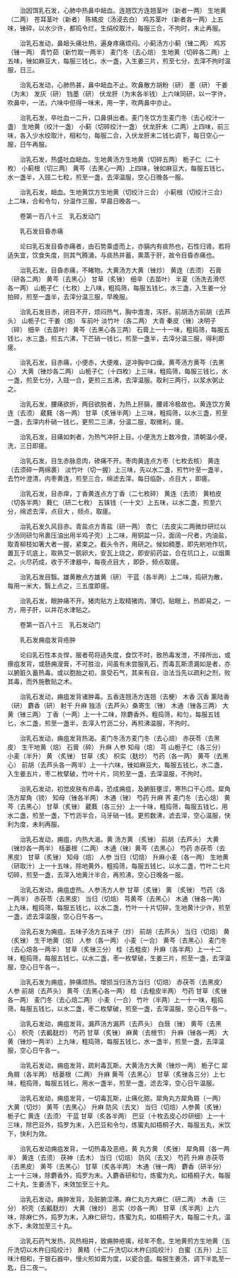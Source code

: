 <!-- { "loadSidebar": true } -->
　　治因饵乳石发，心肺中热鼻中衄血。连翘饮方连翘茎叶（新者一两） 生地黄（二两） 苍耳茎叶（新者） 陈橘皮（汤浸去白） 鸡苏茎叶（新者各一两）上五味，锉碎，以水少许，都捣令烂，生绢绞取汁，每服三合，不拘时，未止再服。

　　治乳石发动，鼻衄头痛壮热，遍身疼痛烦闷。小蓟汤方小蓟（锉二两） 鸡苏（锉一两） 青竹茹（新竹取一两半） 麦门冬（去心焙） 生地黄（切碎各二两）上五味，锉如麻豆大，每服三钱匕，水一盏，入生姜三片，煎至七分，去滓不拘时温服，日三。

　　治乳石发动，心肺热甚，鼻中衄血不止。吹鼻散方胡粉（研） 墨（研） 干姜（为末） 发灰（研） 铛墨（研） 伏龙肝（为末各半钱）上六味同研，以一字许，吹鼻中，一法，六味中但得一味末，用一字，吹两鼻中亦止。

　　治乳石发，卒吐血一二升，口鼻俱出者。麦门冬饮方生麦门冬（去心绞汁一盏） 生地黄（绞汁一盏） 小蓟（切碎绞汁一盏） 伏龙肝末（二两）上四味，前三味，各入少水绞取汁，相和匀，每服二合，入伏龙肝末二钱匕调下，每日空心一服，日午再服。

　　治乳石发，热盛吐血衄血。生地黄汤方生地黄（切碎五两） 栀子仁（二十枚） 小蓟根（切三两） 黄芩（去黑心一两）上四味，锉如麻豆大，每服五钱匕，水一盏半，入豉二七粒，煎至一盏，去滓温服，空心日晚各一服。

　　治乳石发，衄血。生地黄饮方生地黄（切绞汁三合） 小蓟根（切绞汁三合）上二味，合和令匀，分温作三服，早晨日晚各一。

　　卷第一百八十三　乳石发动门

　　乳石发目昏赤痛

　　论曰乳石发目昏赤痛者，由石势乘虚而上，亦膈内有痰热也，石性归肾。若将适失宜，饮食失度，则其气腾涌，与痰热并蓄，熏蒸于肝，故令目昏赤痛也。

　　治乳石发，目昏赤痛，不睹物。大黄汤方大黄（锉炒） 黄连（去须） 石膏（研各二两） 黄芩（去黑心） 甘草（炙锉） 细辛（去苗叶） 半夏（汤洗去滑尽各一两） 山栀子仁（七枚）上八味，粗捣筛，每服五钱匕，水三盏，入生姜一分拍碎，煎至一盏半，去滓分温三服，早晚服。

　　治乳石发目赤，闭目不开，烦闷热气，胸中澹澹，泻肝。前胡汤方前胡（去芦头） 山栀子仁 干姜（炮） 车前叶 淡竹叶（各二两） 大青 秦皮（锉）决明子（碎） 细辛（去苗叶） 黄芩（去黑心各三两） 石膏上一十一味，粗捣筛，每服五钱匕，水三盏，煎五六沸，下芒硝一钱匕，煎至一盏半，去滓分温三服，得利即瘥。

　　治乳石发，目赤痛，小便赤，大便难，逆冲胸中口燥。黄芩汤方黄芩（去黑心） 大黄（锉炒各二两） 山栀子仁（十四枚）上三味，粗捣筛，每服三钱匕，水一盏，煎至七分，入豉一合，更煎三五沸，去滓温服。取利三两行，以浆水粥止之。

　　治乳石发，腰痛欲折，两目欲脱者，为热上肝膈，腰肾冷极故也。黄连饮方黄连（去须） 葳蕤（各一两） 甘草（炙锉半两）上三味，粗捣筛，以水三盏，煎至一盏，去滓内朴硝一钱匕，更煎二三沸，分温二服，取微利，瘥。

　　治乳石发，目痛如刺者，为热气冲肝上目。小便洗方上数冷食，清朝温小便，洗，三日即瘥。

　　治乳石发，目生赤脉息肉，碜痛不开。枣肉黄连点方枣（七枚去核） 黄连（去须碎一两绵裹） 淡竹叶（切一握）上三味，先以水二盏，煎竹叶至一盏半，去竹叶澄清，内枣黄连，煎至三合，绵滤去滓。每日临卧，点目大 ，即瘥。

　　治乳石发，目赤痒，丁香黄连点方丁香（二七枚碎） 黄连（去须） 黄柏皮（切各半两） 蕤仁（研二七枚） 五铢钱（一十文）上五味，以水二盏，煎至六分，绵滤去滓，点目大 ，频点，取瘥。

　　治乳石发久风目赤。青盐点方青盐（研一两） 杏仁（去皮尖二两微炒研烂以少汤同研匀帛裹压油出用半鸡子壳）上二味，用铜盆一只，面阔一尺者，内油盐，取青柳枝如箸大者一握，紧束之。截头令齐，用研之。候如稠墨，即先剜地作坑，置瓦于坑底上，取熟艾一鹅卵大，安瓦上烧之，即安前药盆，合在坑口上，以烟熏之。火尽药成，收于不津器中，每夜点目大 ，即卧，频点取瘥。

　　治乳石发目翳。雄黄散点方雄黄（研） 干蓝（各半两）上二味，捣研为散，每用一米大，翳上点之，三五度即瘥。

　　治乳石发，眼肿痛不开。猪肉贴方上取精猪肉，薄切，贴眼上，热即易之，一方，用子肝，以井花水津贴之。

　　卷第一百八十三　乳石发动门

　　乳石发痈疽发背疮肿

　　论曰乳石性本炎悍，服者苟将适失度，食饮不时，致热毒发泄，不择所出，或瘭疽发背，或肠痈溲膏，不可胜治，间虽有未尝服乳石，而毒瓦斯溃漏如是者，亦以腑脏久蓄热毒。或以胞胎之初，禀受石气，其来有自，治法当先以疏利之剂，败其毒，而外施敷贴之术。

　　治乳石发动，痈疽发背诸肿毒。五香连翘汤方连翘（去梗） 木香 沉香 薰陆香（研） 麝香（研） 射干 升麻 独活（去芦头）桑寄生（锉） 木通（锉各三两） 大黄（锉三两） 丁香（一两）上一十二味，除麝香外，粗捣筛，和匀，每服五钱匕，水二盏，煎至一盏半，去滓入竹沥二分，再煎沸温服，不拘时。

　　治乳石发动，痈疽发背热渴。麦门冬汤方麦门冬（去心焙） 赤茯苓（去黑皮） 生干地黄（焙） 石膏（碎） 升麻 人参 知母（焙） 芎 山栀子仁（各三分） 小麦（半升） 黄 （炙锉） 甘草（炙） 枳实（麸炒） 芍药（各一两） 黄芩（去黑心） 前胡（去芦头各一两半）上一十六味，锉如麻豆大，每服五钱匕，水二盏，入生姜五片，枣二枚擘破，竹叶十片，同煎至一盏，去滓温服，不拘时。

　　治乳石发动，初觉皮肤有疖毒，恐成痈疽，及腑脏壅涩，寒热口干心烦。犀角汤方犀角（镑） 知母（锉各半两） 木通（锉） 芍药 升麻 荠 麦门冬（去心焙） 黄芩（去黑心） 甘草（炙锉） 葳蕤（各三分）上一十味，粗捣筛，每服五钱匕，用水二盏，煎至一盏，下竹沥半合，马牙硝一钱。更煎数沸，滤去滓，空心温服，快利为度，未利再服。

　　治乳石发动，痈疽，内热大渴。黄 汤方黄 （炙锉） 前胡（去芦头） 大黄（锉炒各一两半） 栝蒌根（二两） 木通（锉）黄芩（去黑心） 芍药 赤茯苓（去黑皮） 甘草（炙锉） 知母（焙） 人参 当归（切焙） 升麻小麦（各一两） 生地黄（研取汁）上一十五味，除地黄外，粗捣筛，每服五钱匕，以水二盏，竹叶二七片切碎，煎至一盏，去滓入地黄汁半合，再煎沸，空心日晚各一服。

　　治乳石发动，痈疽虚热。人参汤方人参 甘草（炙锉） 黄 （炙锉） 芍药（各一两半） 赤茯苓（去黑皮） 当归（切焙） 芎黄芩（去黑心） 木通（锉各一两）上九味，粗捣筛，每服五钱匕，以水二盏，竹叶一十片切碎，生地黄汁少许，煎至一盏，滤去滓温服，空心日午各一。

　　治乳石发为痈疽。五味子汤方五味子（炒） 前胡（去芦头） 当归（切焙） 黄 （炙锉） 生干地黄（焙） 人参（各一两） 小麦（一合） 黄芩（去黑心） 麦门冬（去心焙各一两半） 甘草（炙锉三分） 桂（去粗皮）升麻（各半两）上一十二味，粗捣筛，每服五钱匕，以水二盏，枣一枚擘破，生姜三片，煎至一盏，去滓温服，空心日午各一。

　　治乳石发为痈疽，肿痛烦热。增损当归汤方当归（切焙） 赤茯苓（去黑皮） 人参 前胡（去芦头） 黄芩（去黑心各一两） 桂（去粗皮半两） 芍药 甘草（炙锉各一两） 麦门冬（去心焙二两） 小麦（一合） 竹叶（半两）上一十一味，粗捣筛，每服五钱匕，以水二盏，枣二枚擘破，煎至一盏，去滓温服，空心日午各一。

　　治乳石发动，痈疽发背。漏芦汤方漏芦（去芦头） 白蔹（锉） 黄芩（去黑心） 枳壳（去瓤麸炒） 芍药 甘草（炙锉） 麻黄（去根节） 升麻（锉各一两） 大黄（锉炒一两半）上九味，粗捣筛，每服五钱匕，水一盏半，煎至一盏，去滓温服，空心日午各一。

　　治乳石发动，痈疽发背，疏利毒瓦斯。大黄汤方大黄（锉炒一两） 栀子仁 犀角屑（各半两） 栝蒌根（二两） 升麻 黄芩（去黑心） 甘草（炙锉各三分）上七味，粗捣筛，每服五钱匕，用水一盏半，煎至一盏，滤去滓，空心日午温服。

　　治乳石发动，痈疽发背，一切毒瓦斯，止痛化脓。犀角丸方犀角屑（一两） 大黄（切炒） 黄芩（去黑心） 升麻 防风（去叉） 当归（切焙）人参黄（炙锉） 栀子仁 黄连（去须） 干蓝 甘草（炙各半两） 巴豆（十枚去皮心炒研细）上一十三味，除巴豆外，捣罗为末，入巴豆和令匀，炼蜜丸如梧桐子大，每服五丸，米饮下，快利为效。

　　治乳石发动痈疽发背，一切热毒及恶疮。黄 丸方黄 （炙锉） 犀角屑（各一两半） 黄连（去须） 茯神（去木） 当归（切焙） 防风（去叉） 芍药 升麻 赤茯苓（去黑皮） 黄芩（去黑心） 甘草（炙各半两） 木通（锉一两） 麝香（研半分）上一十三味，除麝香外，捣罗为末。入麝香研和匀，炼蜜为丸，如梧桐子大，每服二十丸，生姜汤下，未效加至三十丸。

　　治乳石发动，痈肿发背，及脏腑涩滞。麻仁丸方大麻仁（研二两） 木香（三分） 枳壳（去瓤麸炒） 大黄（锉炒） 恶实（炒各一两） 甘草（炙半两）上六味，除麻仁外，捣罗为末，入麻仁研匀，炼蜜为丸，如梧桐子大，每服二十丸，温水下，未效加至三十丸。

　　治乳石药气发热，风热相并，致痈肿疮痍，经年不愈。生地黄煎方生地黄（五斤洗切以木杵臼捣绞汁） 黄精（十二斤洗切以木杵臼捣绞汁） 白蜜（五升）上三味汁相和，于银石器中，慢火煎如膏为度，以瓷合盛。每服生姜汤，调下半匙至一匙，日二夜一。

